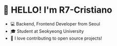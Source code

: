 # 👋 HELLO! I'm R7-Cristiano 


- 💻 Backend, Frontend Developer from Seoul
- 🎓 Student at Seokyeong University
- 🌟 I love contributing to open source projects!

